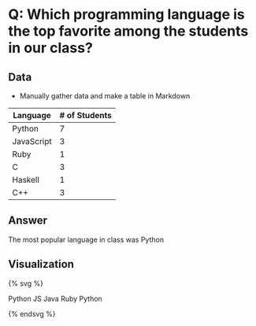 # Q: Which programming language is the top favorite among the students in our class?

## Data

* Manually gather data and make a table in Markdown


| Language | # of Students |
| -- | -- |
| Python | 7 |
| JavaScript | 3 |
| Ruby | 1 |
| C | 3 |
| Haskell | 1 |
| C++ | 3 |


## Answer

The most popular language in class was Python

## Visualization

{% svg %}


<!-- extend this into a barchart -->
<rect x="0" width="0" height="150" style="fill:rgb(0,0,0);stroke-width:3;stroke:rgb(0,0,20)" /> Python </rect>
<rect x="30" width="20" height="120" style="fill:rgb(0,0,0);stroke-width:3;stroke:rgb(0,0,20)" /> JS </rect>
<rect x="60" width="20" height="90" style="fill:rgb(0,0,0);stroke-width:3;stroke:rgb(0,0,20)" /> Java </rect>
<g> 
	<rect x="90" width="20" height="50" style="fill:rgb(0,0,0);stroke-width:3;stroke:rgb(0,0,20)" /> Ruby </rect>
	<text x="90" y="10" font-family="Verdana" font-size="11" fill="rbg(0,0,250)"> Python</text>
</g>


{% endsvg %}
